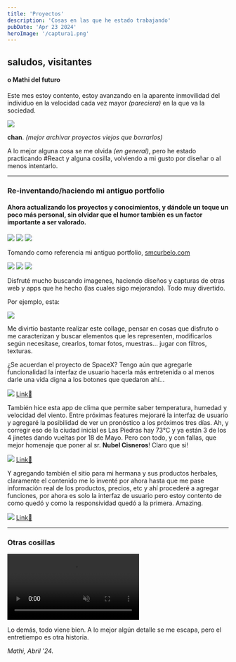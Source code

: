 ```yaml
---
title: 'Proyectos'
description: 'Cosas en las que he estado trabajando'
pubDate: 'Apr 23 2024'
heroImage: '/captura1.png'
---
```


## saludos, visitantes
#### o Mathi del futuro

Este mes estoy contento, estoy avanzando en la aparente inmovilidad del individuo en la velocidad cada vez mayor *(pareciera)* en la que va la sociedad.

<img src="/github_abril23.png" />

**chan**. *(mejor archivar proyectos viejos que borrarlos)*

A lo mejor alguna cosa se me olvida *(en general)*, pero he estado practicando #React y alguna cosilla, volviendo a mi gusto por diseñar o al menos intentarlo.

---

### Re-inventando/haciendo mi antiguo portfolio
#### Ahora actualizando los proyectos y conocimientos, y dándole un toque un poco más personal, sin olvidar que el humor también es un factor importante a ser valorado.

<img src="/captura1.png" /> 
<img src="/captura3.png" /> 
<img src="/captura2.png" /> 

Tomando como referencia mi antiguo portfolio, <a href="https://smcurbelo.com/" target="_blank">smcurbelo.com</a>

<img src="/captura1_old.png" />
<img src="/captura2_old.png" />
<img src="/captura3_old.png" />

Disfruté mucho buscando imagenes, haciendo diseños y capturas de otras web y apps que he hecho (las cuales sigo mejorando). Todo muy divertido.

Por ejemplo, esta:

<img src="/about.png" />

Me divirtio bastante realizar este collage, pensar en cosas que disfruto o me caracterizan y buscar elementos que les representen, modificarlos según necesitase, crearlos, tomar fotos, muestras... jugar con filtros, texturas.

¿Se acuerdan el proyecto de SpaceX? Tengo aún que agregarle funcionalidad la interfaz de usuario hacerla más entretenida o al menos darle una vida digna a los botones que quedaron ahí...

<img src="/spacex_web.png" />
<a href="https://spacex-launches-app-two.vercel.app/" target="_blank">Link🚀</a>

También hice esta app de clima que permite saber temperatura, humedad y velocidad del viento.
Entre próximas features mejoraré la interfaz de usuario y agregaré la posibilidad de ver un pronóstico a los próximos tres días.
Ah, y corregir eso de la ciudad inicial es Las Piedras hay 73°C y ya están 3 de los 4 jinetes dando vueltas por 18 de Mayo.
Pero con todo, y con fallas, que mejor homenaje que poner al sr. **Nubel Cisneros**! 
Claro que si!

<img src="/weather.png" />
<a href="https://weather-app-smc.vercel.app/" target="_blank">Link🚀</a>

Y agregando también el sitio para mi hermana y sus productos herbales, claramente el contenido me lo inventé por ahora hasta que me pase información real de los productos, precios, etc y ahí procederé a agregar funciones, por ahora es solo la interfaz de usuario pero estoy contento de como quedó y como la responsividad quedó a la primera. Amazing.

<img src="/natural.png" />
<a href="https://naturalmente-vane.vercel.app/" target="_blank">Link🚀</a>

---

### Otras cosillas

<video
      autoplay
      loop
      muted
      plays-inline
      class="video"
    >
      <source src="/muestra_making-of.webm" type="video/webm" />
</video>


Lo demás, todo viene bien. A lo mejor algún detalle se me escapa, pero el entretiempo es otra historia.


*Mathi, Abril '24.*